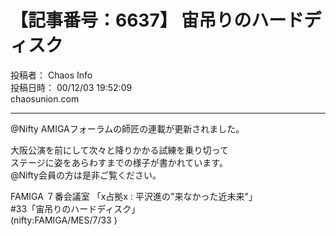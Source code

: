 # 【記事番号：6637】 宙吊りのハードディスク

投稿者： Chaos Info  
投稿日時： 00/12/03 19:52:09  
chaosunion.com

---

  
@Nifty AMIGAフォーラムの師匠の連載が更新されました。  
  
大阪公演を前にして次々と降りかかる試練を乗り切って  
ステージに姿をあらわすまでの様子が書かれています。  
@Nifty会員の方は是非ご覧ください。  
  
FAMIGA ７番会議室 「x占拠x : 平沢進の"来なかった近未来"」  
#33「宙吊りのハードディスク」  
(nifty:FAMIGA/MES/7/33 )